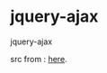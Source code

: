 # jquery-ajax
jquery-ajax



src from : [here](https://www.w3schools.com/jquery/tryit.asp?filename=tryjquery_ajax_ajax).
